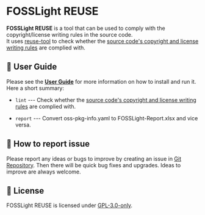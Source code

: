 <!--
Copyright (c) 2021 LG Electronics
SPDX-License-Identifier: GPL-3.0-only
 -->
# FOSSLight REUSE

**FOSSLight REUSE** is a tool that can be used to comply with the copyright/license writing rules in the source code.     
It uses [reuse-tool][ret] to check whether the [source code's copyright and license writing rules][rule] are complied with.

[ret]: https://github.com/fsfe/reuse-tool
[rule]: https://oss.lge.com/guide/process/osc_process/1-identification/copyright_license_rule.html


## 📖 User Guide
Please see the [**User Guide**](https://github.com/fosslight/fosslight_reuse/blob/main/docs/user-guide.md) for more information on how to install and run it.    
Here a short summary:    

- `lint` --- Check whether the [source code's copyright and license writing rules][rule] are complied with.

- `report` --- Convert oss-pkg-info.yaml to FOSSLight-Report.xlsx and vice versa.


## 👏 How to report issue

Please report any ideas or bugs to improve by creating an issue in [Git Repository][repo]. Then there will be quick bug fixes and upgrades. Ideas to improve are always welcome.

[repo]: https://github.com/fosslight/fosslight_reuse/issues

## 📄 License  
FOSSLight REUSE is licensed under [GPL-3.0-only][l].

[l]: https://github.com/fosslight/fosslight_reuse/blob/main/LICENSE
